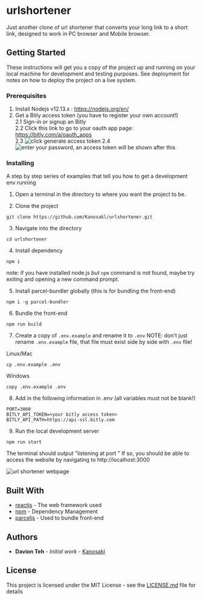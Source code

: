 # urlshortener
Just another clone of url shortener that converts your long link to a short link, designed to work in PC browser and Mobile browser.

## Getting Started

These instructions will get you a copy of the project up and running on your local machine for development and testing purposes. See deployment for notes on how to deploy the project on a live system.

### Prerequisites

1. Install Nodejs v12.13.x : https://nodejs.org/en/
2. Get a Bitly access token (you have to register your own account!)  
2.1 Sign-in or signup an Bitly  
2.2 Click this link to go to your oauth app page: https://bitly.com/a/oauth_apps  
2.3
![click `generate access token`](https://i.imgur.com/D8Q1QOr.png)
2.4
![enter your password, an access token will be shown after this](https://i.imgur.com/vG7wD6e.png)

### Installing

A step by step series of examples that tell you how to get a development env running

1. Open a terminal in the directory to where you want the project to be.

2. Clone the project

```
git clone https://github.com/Kanosakl/urlshortener.git
```

3. Navigate into the directory

```
cd urlshortener
```

4. Install dependency

```
npm i
```
note: if you have installed node.js *but* `npm` command is not found, maybe try exiting and opening a new command prompt.

5. Install parcel-bundler globally (this is for bundling the front-end)

```
npm i -g parcel-bundler
```

6. Bundle the front-end

```
npm run build
```

7. Create a copy of `.env.example` and rename it to `.env`
NOTE: don't just rename `.env.example` file, that file must exist side by side with `.env` file!

Linux/Mac
```
cp .env.example .env
```

Windows
```
copy .env.example .env
```

8. Add in the following information in .env (all variables must not be blank!)
```
PORT=3000
BITLY_API_TOKEN=<your bitly access token>
BITLY_API_PATH=https://api-ssl.bitly.com
```

9. Run the local development server
```
npm run start
```

The terminal should output "listening at port <your port here>"
If so, you should be able to access the website by navigating to http://localhost:3000
  
![url shortener webpage](https://i.imgur.com/jpN0NrG.png)

## Built With

* [reactjs](https://reactjs.org/) - The web framework used
* [npm](https://www.npmjs.com/) - Dependency Management
* [parceljs](https://parceljs.org/) - Used to bundle front-end

## Authors

* **Davion Teh** - *Initial work* - [Kanosakl](https://github.com/Kanosakl)

## License

This project is licensed under the MIT License - see the [LICENSE.md](LICENSE.md) file for details

